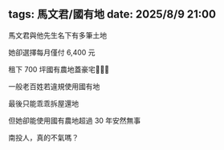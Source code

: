 tags: 馬文君/國有地
date: 2025/8/9 21:00
---
馬文君與他先生名下有多筆土地

她卻選擇每月僅付 6,400 元

租下 700 坪國有農地蓋豪宅🌳🏡🌳



一般老百姓若違規使用國有地

最後只能乖乖拆屋還地

但她卻能使用國有農地超過 30 年安然無事



南投人，真的不氣嗎？

